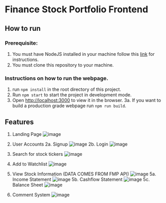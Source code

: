 # Finance Stock Portfolio Frontend

## How to run

### Prerequisite:
1. You must have NodeJS installed in your machine follow this [link](https://nodejs.org/en/learn/getting-started/how-to-install-nodejs) for instructions.
2. You must clone this repository to your machine.

### Instructions on how to run the webpage.
1. run `npm install` in the root directory of this project.
2. Run `npm start` to start the project in development mode.
3. Open [http://localhost:3000](http://localhost:3000) to view it in the browser.
3a. If you want to build a production grade webpage run `npm run build`.

## Features
1. Landing Page
![image](https://github.com/Photons3/finance-portfolio-frontend/assets/18119113/f4eb7e47-e584-4ce0-a462-08ae6f1677d6)

2. User Accounts
2a. Signup
![image](https://github.com/Photons3/finance-portfolio-frontend/assets/18119113/e5cd4cd4-a99f-4422-a0b1-60c820170f44)
2b. Login
![image](https://github.com/Photons3/finance-portfolio-frontend/assets/18119113/0ddfba3e-77f6-427d-8fc9-5bfcce5b6e98)

3. Search for stock tickers
![image](https://github.com/Photons3/finance-portfolio-frontend/assets/18119113/c4eed650-71c0-460d-86be-4f2c4c63f76b)

4. Add to Watchlist
![image](https://github.com/Photons3/finance-portfolio-frontend/assets/18119113/d39e4aa2-e5f7-47af-8f61-5b32645c3fa7)

5. View Stock Information (DATA COMES FROM FMP API)
![image](https://github.com/Photons3/finance-portfolio-frontend/assets/18119113/bb4dc178-24ac-4e25-9c52-68ef2f99c28e)
5a. Income Statement
![image](https://github.com/Photons3/finance-portfolio-frontend/assets/18119113/f491ad60-b156-4210-af0b-d4a1f6499b23)
5b. Cashflow Statement
![image](https://github.com/Photons3/finance-portfolio-frontend/assets/18119113/c3e8fa75-c3fd-455d-aee3-8c62f8119539)
5c. Balance Sheet
![image](https://github.com/Photons3/finance-portfolio-frontend/assets/18119113/c0c92700-917f-44bd-aa33-19c9986b1101)

6. Comment System
![image](https://github.com/Photons3/finance-portfolio-frontend/assets/18119113/79e0d971-68ec-4b60-a03d-012b0ccd0205)




